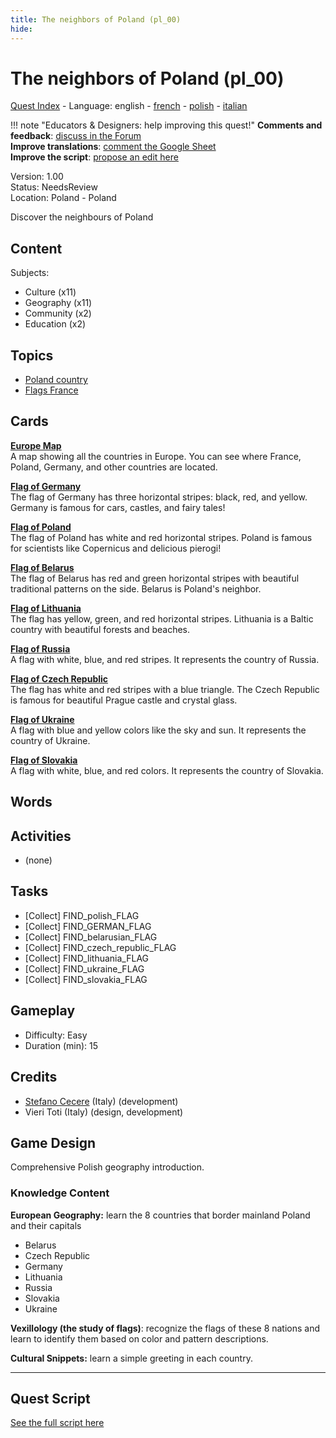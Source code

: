 ```yaml
---
title: The neighbors of Poland (pl_00)
hide:
---
```


# The neighbors of Poland (pl_00)
[Quest Index](./index.md) - Language: english - [french](./pl_00.fr.md) - [polish](./pl_00.pl.md) - [italian](./pl_00.it.md)

!!! note "Educators & Designers: help improving this quest!"
    **Comments and feedback**: [discuss in the Forum](https://vgwb.discourse.group/t/pl-00-the-neighbors-of-poland/31/1)  
    **Improve translations**: [comment the Google Sheet](https://docs.google.com/spreadsheets/d/1FPFOy8CHor5ArSg57xMuPAG7WM27-ecDOiU-OmtHgjw/edit?gid=1233127135#gid=1233127135)  
    **Improve the script**: [propose an edit here](https://github.com/vgwb/Antura/blob/main/Assets/_discover/_quests/PL_00%20Geo%20Poland/PL_00%20Geo%20Poland%20-%20Yarn%20Script.yarn)  

Version: 1.00  
Status: NeedsReview  
Location: Poland - Poland

Discover the neighbours of Poland

## Content
Subjects: 

  - Culture (x11)
  - Geography (x11)
  - Community (x2)
  - Education (x2)

## Topics
- [Poland country](../topics/index.md#poland)
- [Flags France](../topics/index.md#flags)


## Cards
**[Europe Map](../cards/index.md#concept_europe_map)**  
A map showing all the countries in Europe. You can see where France, Poland, Germany, and other countries are located.  

**[Flag of Germany](../cards/index.md#flag_germany)**  
The flag of Germany has three horizontal stripes: black, red, and yellow. Germany is famous for cars, castles, and fairy tales!  

**[Flag of Poland](../cards/index.md#flag_poland)**  
The flag of Poland has white and red horizontal stripes. Poland is famous for scientists like Copernicus and delicious pierogi!  

**[Flag of Belarus](../cards/index.md#flag_belarus)**  
The flag of Belarus has red and green horizontal stripes with beautiful traditional patterns on the side. Belarus is Poland's neighbor.  

**[Flag of Lithuania](../cards/index.md#flag_lithuania)**  
The flag has yellow, green, and red horizontal stripes. Lithuania is a Baltic country with beautiful forests and beaches.  

**[Flag of Russia](../cards/index.md#flag_russia)**  
A flag with white, blue, and red stripes. It represents the country of Russia.  

**[Flag of Czech Republic](../cards/index.md#flag_czech_republic)**  
The flag has white and red stripes with a blue triangle. The Czech Republic is famous for beautiful Prague castle and crystal glass.  

**[Flag of Ukraine](../cards/index.md#flag_ukraine)**  
A flag with blue and yellow colors like the sky and sun. It represents the country of Ukraine.  

**[Flag of Slovakia](../cards/index.md#flag_slovakia)**  
A flag with white, blue, and red colors. It represents the country of Slovakia.  

## Words
## Activities
- (none)

## Tasks
- [Collect] FIND_polish_FLAG
- [Collect] FIND_GERMAN_FLAG
- [Collect] FIND_belarusian_FLAG
- [Collect] FIND_czech_republic_FLAG
- [Collect] FIND_lithuania_FLAG
- [Collect] FIND_ukraine_FLAG
- [Collect] FIND_slovakia_FLAG
## Gameplay
- Difficulty: Easy
- Duration (min): 15
## Credits
- [Stefano Cecere](https://stefanocecere.com) (Italy) (development)
- Vieri Toti (Italy) (design, development)

## Game Design
Comprehensive Polish geography introduction.

### Knowledge Content

**European Geography:** learn the 8 countries that border mainland Poland and their capitals

- Belarus
- Czech Republic
- Germany
- Lithuania
- Russia
- Slovakia
- Ukraine

**Vexillology (the study of flags)**: recognize the flags of these 8 nations and learn to identify them based on color and pattern descriptions.

**Cultural Snippets:** learn a simple greeting in each country.


---

## Quest Script

[See the full script here](./pl_00-script.md)

